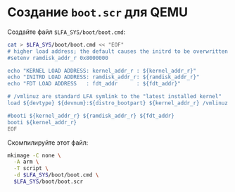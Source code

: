 # Создание `boot.scr` для QEMU

Создайте файл `$LFA_SYS/boot/boot.cmd`:

```bash
cat > $LFA_SYS/boot/boot.cmd << "EOF"
# higher load address; the default causes the initrd to be overwritten when the bzImage is unpacked....
#setenv ramdisk_addr_r 0x8000000

echo "KERNEL LOAD ADDRESS: kernel_addr_r : ${kernel_addr_r}"
echo "INITRD LOAD ADDRESS: ramdisk_addr_r: ${ramdisk_addr_r}"
echo "FDT LOAD ADDRESS   : fdt_addr      : ${fdt_addr}"

# /vmlinuz are standard LFA symlink to the "latest installed kernel"
load ${devtype} ${devnum}:${distro_bootpart} ${kernel_addr_r} /vmlinuz

#booti ${kernel_addr_r} ${ramdisk_addr_r} ${fdt_addr}
booti ${kernel_addr_r}
EOF
```

Скомпилируйте этот файл:

```bash
mkimage -C none \
  -A arm \
  -T script \
  -d $LFA_SYS/boot/boot.cmd \
  $LFA_SYS/boot/boot.scr
```
